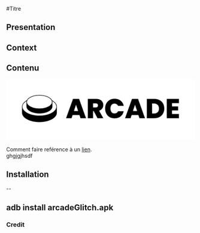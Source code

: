 
#Titre

## Presentation

## Context

## Contenu


![Description de l'image](images/Logo.PNG)

Comment faire reférence à un [lien](https://pages.github.com/).  
ghgjgjhsdf

## Installation
--

adb install arcadeGlitch.apk
--

### Credit
